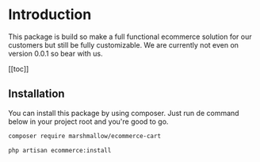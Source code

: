 # Introduction
This package is build so make a full functional ecommerce solution for our customers but still be fully customizable. We are currently not even on version 0.0.1 so bear with us.

[[toc]]

## Installation

You can install this package by using composer. Just run de command below in your project root and you're good to go.

```bash
composer require marshmallow/ecommerce-cart
```

```bash
php artisan ecommerce:install
```

<EditOnGithub repo_name="ecommerce" edit_url="introduction.md"/>
